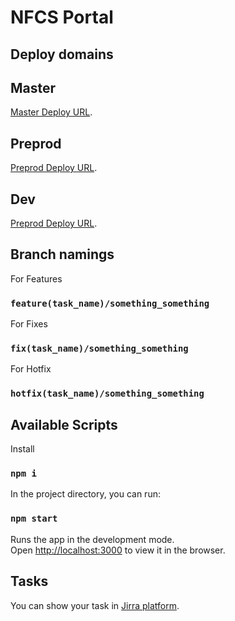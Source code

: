 # NFCS Portal

## Deploy domains

## Master
[Master Deploy URL](https://master.dsxbwlab3g9h8.amplifyapp.com/).

## Preprod
[Preprod Deploy URL](https://preprod.dsxbwlab3g9h8.amplifyapp.com/).

## Dev
[Preprod Deploy URL](https://dev.dsxbwlab3g9h8.amplifyapp.com//).


## Branch namings
For Features
### `feature(task_name)/something_something`

For Fixes
### `fix(task_name)/something_something`

For Hotfix
### `hotfix(task_name)/something_something`

## Available Scripts

Install

### `npm i`

In the project directory, you can run:

### `npm start`

Runs the app in the development mode.\
Open [http://localhost:3000](http://localhost:3000) to view it in the browser.

## Tasks

You can show your task in [Jirra platform](https://maxvp.atlassian.net/jira/software/projects/NFCS/boards/1).
